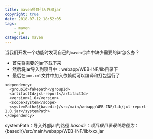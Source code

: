 ```yaml
---
title: maven项目引入外部jar
copyright: true
date: 2018-07-12 18:52:05
tags: 
	- maven
	- jar
categories: maven
---
```

当我们开发一个功能时发现自己的`maven`仓库中缺少需要的jar怎么办？
- 首先将需要的jar下载下来
- 然后将jar导入到项目中：webapp/WEB-INF/lib目录下
- 最后在`pom.xml`文件中加入依赖就可以编译和打包运行了
<!-- more -->
```
<dependency>
  <groupId>fakepath</groupId>
  <artifactId>jxl-report</artifactId>
  <version>1.0</version>
  <scope>system</scope>
  <systemPath>${basedir}/src/main/webapp/WEB-INF/lib/jxl-report-1.0.jar</systemPath>
</dependency>
```
systemPath：导入外部jar的路径
${basedir}：项目根目录
最终路径为：${basedir}/src/main/webapp/WEB-INF/lib/xxx.jar
